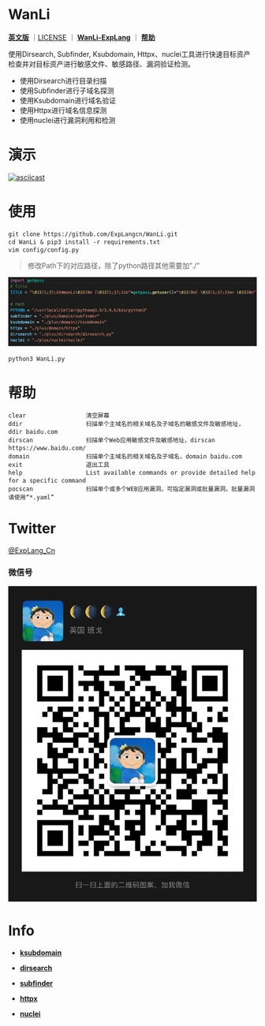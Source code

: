 # WanLi

**[英文版](README.md)** ｜[LICENSE](LICENSE) ｜ **[WanLi-ExpLang](https://twitter.com/ExpLang_Cn)** ｜ **[帮助](https://github.com/ExpLangcn/WanLi/wiki/Help---%E5%B8%AE%E5%8A%A9)**


使用Dirsearch, Subfinder, Ksubdomain, Httpx、nuclei工具进行快速目标资产检查并对目标资产进行敏感文件、敏感路径、漏洞验证检测。

* 使用Dirsearch进行目录扫描
* 使用Subfinder进行子域名探测
* 使用Ksubdomain进行域名验证
* 使用Httpx进行域名信息探测
* 使用nuclei进行漏洞利用和检测

# 演示

[![asciicast](https://asciinema.org/a/461330.svg)](https://asciinema.org/a/461330)

# 使用
```
git clone https://github.com/ExpLangcn/WanLi.git
cd WanLi & pip3 install -r requirements.txt
vim config/config.py
```

> 修改Path下的对应路径，除了python路径其他需要加"./"

![](img/16419804357030.jpg)

```
python3 WanLi.py
```

# 帮助

```
clear                 清空屏幕                                                                        
ddir                  扫描单个主域名的相关域名及子域名的敏感文件及敏感地址，ddir baidu.com            
dirscan               扫描单个Web应用敏感文件及敏感地址，dirscan https://www.baidu.com/               
domain                扫描单个主域名的相关域名及子域名，domain baidu.com                              
exit                  退出工具                                                                        
help                  List available commands or provide detailed help for a specific command         
pocscan               扫描单个或多个WEB应用漏洞，可指定漏洞或批量漏洞，批量漏洞请使用“*.yaml”
```
# Twitter

[@ExpLang_Cn](https://twitter.com/ExpLang_Cn)

### 微信号

![WechatIMG408](img/WechatIMG408.jpeg)

# Info

* **[ksubdomain](https://github.com/knownsec/ksubdomain)**

* **[dirsearch](https://github.com/maurosoria/dirsearch)**

* **[subfinder](https://github.com/projectdiscovery/subfinder)**

* **[httpx](https://github.com/projectdiscovery/httpx)**

* **[nuclei](https://github.com/projectdiscovery/nuclei)**
